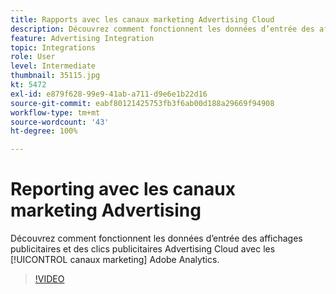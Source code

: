 ```yaml
---
title: Rapports avec les canaux marketing Advertising Cloud
description: Découvrez comment fonctionnent les données d’entrée des affichages publicitaires et des clics publicitaires Advertising Cloud avec les canaux marketing Adobe Analytics.
feature: Advertising Integration
topic: Integrations
role: User
level: Intermediate
thumbnail: 35115.jpg
kt: 5472
exl-id: e879f628-99e9-41ab-a711-d9e6e1b22d16
source-git-commit: eabf80121425753fb3f6ab00d188a29669f94908
workflow-type: tm+mt
source-wordcount: '43'
ht-degree: 100%

---
```


# Reporting avec les canaux marketing Advertising

Découvrez comment fonctionnent les données d’entrée des affichages publicitaires et des clics publicitaires Advertising Cloud avec les [!UICONTROL canaux marketing] Adobe Analytics.

>[!VIDEO](https://video.tv.adobe.com/v/35115/?quality=12&learn=on)
